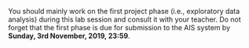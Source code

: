 You should mainly work on the first project phase (i.e., exploratory data analysis) during this lab session and consult it with your teacher. Do not forget that the first phase is due for submission to the AIS system by **Sunday, 3rd November, 2019, 23:59**.
